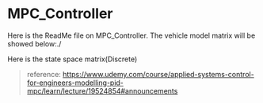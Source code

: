 # MPC_Controller
<p> Here is the ReadMe file on MPC_Controller. The vehicle model matrix will be showed below:./
<p> Here is the state space matrix(Discrete)



> reference: https://www.udemy.com/course/applied-systems-control-for-engineers-modelling-pid-mpc/learn/lecture/19524854#announcements

